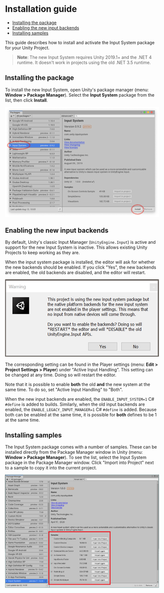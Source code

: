 # Installation guide

* [Installing the package](#installing-the-package)
* [Enabling the new input backends](#enabling-the-new-input-backends)
* [Installing samples](#installing-samples)

This guide describes how to install and activate the Input System package for your Unity Project.

>__Note__: The new Input System requires Unity 2019.1+ and the .NET 4 runtime. It doesn't work in projects using the old .NET 3.5 runtime.

## Installing the package

To install the new Input System, open Unity's package manager (menu: __Window > Package Manager__). Select the __Input System__ package from the list, then click __Install__.

![Install Input System Package](Images/InputSystemPackage.png)

## Enabling the new input backends

By default, Unity's classic Input Manager (`UnityEngine.Input`) is active and support for the new Input System is inactive. This allows existing Unity Projects to keep working as they are.

When the input system package is installed, the editor will ask for whether the new backends should be enabled. If you click "Yes", the new backends are enabled, the old backends are disabled, and the editor will restart.

![Editor Restart Warning](Images/EditorRestartWarning.png)

The corresponding setting can be found in the Player settings (menu: __Edit > Project Settings > Player__) under "Active Input Handling". This setting can be changed at any time. Doing so will restart the editor.

Note that it is possible to enable __both__ the old __and__ the new system at the same time. To do so, set "Active Input Handling" to "Both".

When the new input backends are enabled, the `ENABLE_INPUT_SYSTEM=1` C# `#define` is added to builds. Similarly, when the old input backends are enabled, the `ENABLE_LEGACY_INPUT_MANAGER=1` C# `#define` is added. Because both can be enabled at the same time, it is possible for __both__ defines to be 1 at the same time.

## Installing samples

The Input System package comes with a number of samples. These can be installed directly from the Package Manager window in Unity (menu: __Window > Package Manager__). To see the list, select the Input System package in the Package Manager window. Click "Import into Project" next to a sample to copy it into the current project.

![Install Samples](Images/InstallSamples.png)
